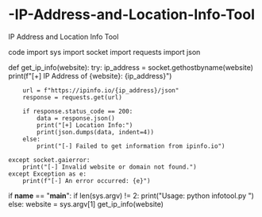 # -IP-Address-and-Location-Info-Tool
 IP Address and Location Info Tool



code
import sys
import socket
import requests
import json

def get_ip_info(website):
    try:
        ip_address = socket.gethostbyname(website)
        print(f"[+] IP Address of {website}: {ip_address}")

        url = f"https://ipinfo.io/{ip_address}/json"
        response = requests.get(url)

        if response.status_code == 200:
            data = response.json()
            print("[+] Location Info:")
            print(json.dumps(data, indent=4))
        else:
            print("[-] Failed to get information from ipinfo.io")

    except socket.gaierror:
        print("[-] Invalid website or domain not found.")
    except Exception as e:
        print(f"[-] An error occurred: {e}")

if __name__ == "__main__":
    if len(sys.argv) != 2:
        print("Usage: python infotool.py <websiteurl>")
    else:
        website = sys.argv[1]
        get_ip_info(website)
